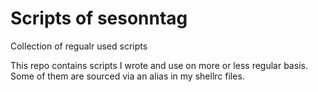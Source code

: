 # Scripts of sesonntag
Collection of regualr used scripts

This repo contains scripts I wrote and use on more or less regular basis. Some of them are sourced via an alias in my shellrc files. 
